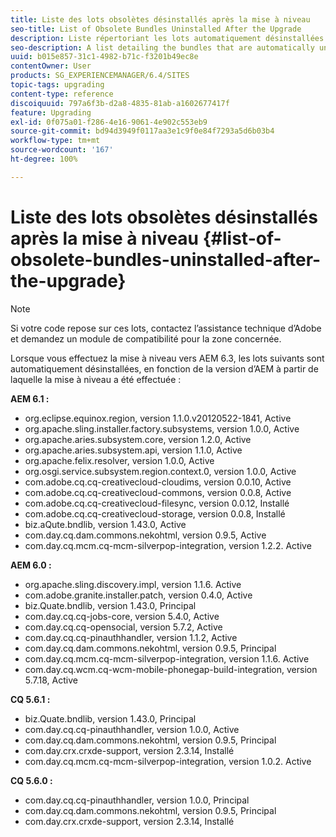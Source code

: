 ```yaml
---
title: Liste des lots obsolètes désinstallés après la mise à niveau
seo-title: List of Obsolete Bundles Uninstalled After the Upgrade
description: Liste répertoriant les lots automatiquement désinstallées lors de la mise à niveau vers AEM 6.3.
seo-description: A list detailing the bundles that are automatically uninstalled when upgrading to AEM 6.3.
uuid: b015e857-31c1-4982-b71c-f3201b49ec8e
contentOwner: User
products: SG_EXPERIENCEMANAGER/6.4/SITES
topic-tags: upgrading
content-type: reference
discoiquuid: 797a6f3b-d2a8-4835-81ab-a1602677417f
feature: Upgrading
exl-id: 0f075a01-f286-4e16-9061-4e902c553eb9
source-git-commit: bd94d3949f0117aa3e1c9f0e84f7293a5d6b03b4
workflow-type: tm+mt
source-wordcount: '167'
ht-degree: 100%

---
```


# Liste des lots obsolètes désinstallés après la mise à niveau {#list-of-obsolete-bundles-uninstalled-after-the-upgrade}

>[!NOTE]
>
>Si votre code repose sur ces lots, contactez l’assistance technique d’Adobe et demandez un module de compatibilité pour la zone concernée.

Lorsque vous effectuez la mise à niveau vers AEM 6.3, les lots suivants sont automatiquement désinstallées, en fonction de la version d’AEM à partir de laquelle la mise à niveau a été effectuée :

**AEM 6.1 :**

* org.eclipse.equinox.region, version 1.1.0.v20120522-1841, Active
* org.apache.sling.installer.factory.subsystems, version 1.0.0, Active
* org.apache.aries.subsystem.core, version 1.2.0, Active
* org.apache.aries.subsystem.api, version 1.1.0, Active
* org.apache.felix.resolver, version 1.0.0, Active
* org.osgi.service.subsystem.region.context.0, version 1.0.0, Active
* com.adobe.cq.cq-creativecloud-cloudims, version 0.0.10, Active
* com.adobe.cq.cq-creativecloud-commons, version 0.0.8, Active
* com.adobe.cq.cq-creativecloud-filesync, version 0.0.12, Installé
* com.adobe.cq.cq-creativecloud-storage, version 0.0.8, Installé
* biz.aQute.bndlib, version 1.43.0, Active
* com.day.cq.dam.commons.nekohtml, version 0.9.5, Active
* com.day.cq.mcm.cq-mcm-silverpop-integration, version 1.2.2. Active

**AEM 6.0 :**

* org.apache.sling.discovery.impl, version 1.1.6. Active
* com.adobe.granite.installer.patch, version 0.4.0, Active
* biz.Quate.bndlib, version 1.43.0, Principal
* com.day.cq.cq-jobs-core, version 5.4.0, Active
* com.day.cq.cq-opensocial, version 5.7.2, Active
* com.day.cq.cq-pinauthhandler, version 1.1.2, Active
* com.day.cq.dam.commons.nekohtml, version 0.9.5, Principal
* com.day.cq.mcm.cq-mcm-silverpop-integration, version 1.1.6. Active
* com.day.cq.wcm.cq-wcm-mobile-phonegap-build-integration, version 5.7.18, Active

**CQ 5.6.1 :**

* biz.Quate.bndlib, version 1.43.0, Principal
* com.day.cq.cq-pinauthhandler, version 1.0.0, Active
* com.day.cq.dam.commons.nekohtml, version 0.9.5, Principal
* com.day.crx.crxde-support, version 2.3.14, Installé
* com.day.cq.mcm.cq-mcm-silverpop-integration, version 1.0.2. Active

**CQ 5.6.0 :**

* com.day.cq.cq-pinauthhandler, version 1.0.0, Principal
* com.day.cq.dam.commons.nekohtml, version 0.9.5, Principal
* com.day.crx.crxde-support, version 2.3.14, Installé
